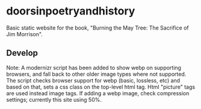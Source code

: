 # doorsinpoetryandhistory

Basic static website for the book, "Burning the May Tree: The Sacrifice of Jim Morrison".

## Develop

Note: A modernizr script has been added to show webp on supporting browsers, and fall back to
other older image types where not supported.  The script checks browser support for webp
(basic, lossless, etc) and based on that, sets a css class on the top-level html tag.
Html "picture" tags are used instead image tags. If adding a webp image, check compression
settings; currently this site using 50%.
